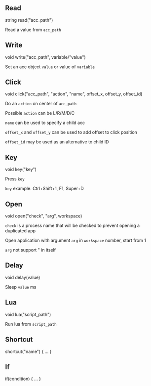 ## Read
string read("acc_path")

Read a value from `acc_path`

## Write
void write("acc_path", variable/"value")

Set an acc object `value` or value of `variable`

## Click
void click("acc_path", "action", "name", offset_x, offset_y, offset_id)

Do an `action` on center of `acc_path`

Possible `action` can be L/R/M/D/C

`name` can be used to specify a child acc

`offset_x` and `offset_y` can be used to add offset to click position

`offset_id` may be used as an alternative to child ID

## Key
void key("key")

Press `key`

`key` example: Ctrl+Shift+1, F1, Super+D

## Open
void open("check", "arg", workspace)

`check` is a process name that will be checked to prevent opening a duplicated app

Open application with argument `arg` in `workspace` number, start from 1

`arg` not support " in itself

## Delay
void delay(value)

Sleep `value` ms

## Lua
void lua("script_path")

Run lua from `script_path`

## Shortcut
shortcut("name")
{
	...
}

## If
if(condition)
{
	...
}
